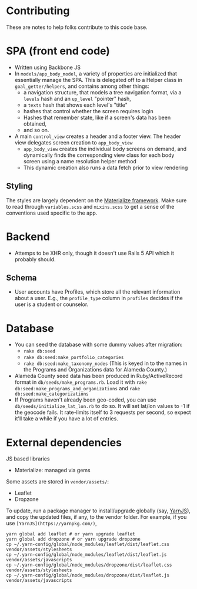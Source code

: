 # Contributing

These are notes to help folks contribute to this code base.

# SPA (front end code)

* Written using Backbone JS
* In `models/app_body_model`, a variety of properties are initialized that essentially manage the SPA. This is delegated off to a Helper class in `goal_getter/helpers`, and contains among other things:
  * a navigation structure, that models a tree navigation format, via a `levels` hash and an `up_level` "pointer" hash,
  * a `texts` hash that shows each level's "title"
  * hashes that control whether the screen requires login
  * Hashes that remember state, like if a screen's data has been obtained,
  * and so on.
* A main `control_view` creates a header and a footer view. The header view delegates screen creation to `app_body_view`
  * `app_body_view` creates the individual body screens on demand, and dynamically finds the corresponding view class for each body screen using a name resolution helper method
  * This dynamic creation also runs a data fetch prior to view rendering

## Styling

The styles are largely dependent on the [Materialize framework](http://materializecss.com/). Make sure to read through `variables.scss` and `mixins.scss` to get a sense of the conventions used specific to the app.

# Backend

* Attemps to be XHR only, though it doesn't use Rails 5 API which it probably should.

## Schema

* User accounts have Profiles, which store all the relevant information about a user. E.g., the `profile_type` column in `profiles` decides if the user is a student or counselor.

# Database

* You can seed the database with some dummy values after migration:
  * `rake db:seed`
  * `rake db:seed:make_portfolio_categories`
  * `rake db:seed:make_taxonomy_nodes` (This is keyed in to the names in the Programs and Organizations data for Alameda County.)
* Alameda County seed data has been produced in Ruby/ActiveRecord format in `db/seeds/make_programs.rb`. Load it with `rake db:seed:make_programs_and_organizations` and `rake db:seed:make_categorizations`
* If Programs haven't already been geo-coded, you can use `db/seeds/initialize_lat_lon.rb` to do so. It will set lat/lon values to -1 if the geocode fails. It rate-limits itself to 3 requests per second, so expect it'll take a while if you have a lot of entries.

# External dependencies

JS based libraries

* Materialize: managed via gems

Some assets are stored in `vendor/assets/`:

* Leaflet
* Dropzone

To update, run a package manager to install/upgrade globally (say, [YarnJS](https://yarnpkg.com/)), and copy the updated files, if any, to the vendor folder. For example, if you use `[YarnJS](https://yarnpkg.com/)`,

    yarn global add leaflet # or yarn upgrade leaflet
    yarn global add dropzone # or yarn upgrade dropzone
    cp ~/.yarn-config/global/node_modules/leaflet/dist/leaflet.css vendor/assets/stylesheets
    cp ~/.yarn-config/global/node_modules/leaflet/dist/leaflet.js vendor/assets/javascripts
    cp ~/.yarn-config/global/node_modules/dropzone/dist/leaflet.css vendor/assets/stylesheets
    cp ~/.yarn-config/global/node_modules/dropzone/dist/leaflet.js vendor/assets/javascripts
    